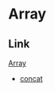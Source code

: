 # Array

## Link

[Array](https://github.com/wowww/TIL/blob/master/Dictionary/Array/Array.md)

- [concat]()